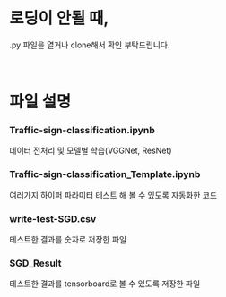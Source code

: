 # 로딩이 안될 때,     
.py 파일을 열거나 clone해서 확인 부탁드립니다.

<br />

# 파일 설명   

### Traffic-sign-classification.ipynb
데이터 전처리 및 모델별 학습(VGGNet, ResNet)

          
### Traffic-sign-classification_Template.ipynb       
여러가지 하이퍼 파라미터 테스트 해 볼 수 있도록 자동화한 코드 
      
      
### write-test-SGD.csv         
테스트한 결과를 숫자로 저장한 파일


### SGD_Result     
테스트한 결과를 tensorboard로 볼 수 있도록 저장한 파일  
